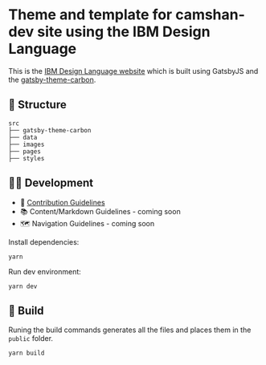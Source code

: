 # Theme and template for camshan-dev site using the IBM Design Language

This is the [IBM Design Language website](http://www.ibm.com/design/language) which is built using GatsbyJS and the [gatsby-theme-carbon](https://github.com/carbon-design-system/gatsby-theme-carbon).

## 📂 Structure

```
src
├── gatsby-theme-carbon
├── data
├── images
├── pages
├── styles
```

## 👩‍💻 Development

- 🤝 [Contribution Guidelines](.github/CONTRIBUTING.md)
- 📚 Content/Markdown Guidelines - coming soon
- 🗺 Navigation Guidelines - coming soon

Install dependencies:

```
yarn
```

Run dev environment:

```
yarn dev
```

## 🚀 Build

Runing the build commands generates all the files and places them in the `public` folder.

```
yarn build
```
